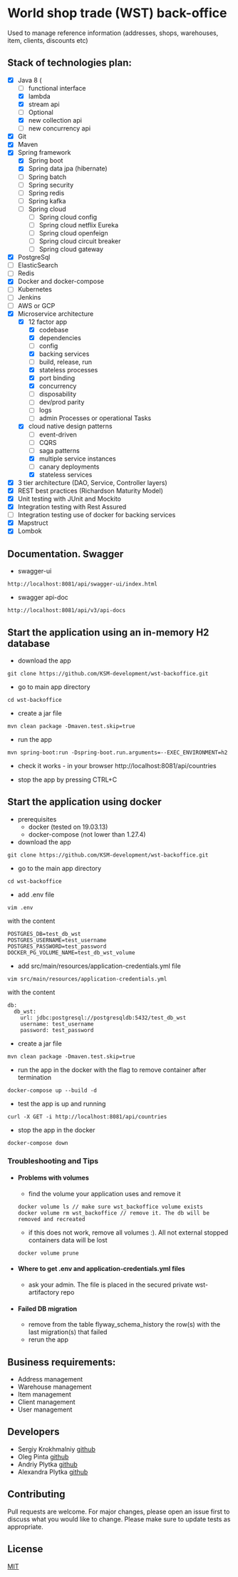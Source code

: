 # World shop trade (WST) back-office
Used to manage reference information (addresses, shops, warehouses, item, clients, discounts etc)

## Stack of technologies plan:
- [x] Java 8 (
    - [ ] functional interface
    - [x] lambda
    - [x] stream api
    - [ ] Optional
    - [x] new collection api
    - [ ] new concurrency api
- [x] Git
- [x] Maven
- [x] Spring framework
    - [x] Spring boot
    - [x] Spring data jpa (hibernate)
    - [ ] Spring batch
    - [ ] Spring security
    - [ ] Spring redis
    - [ ] Spring kafka
    - [ ] Spring cloud
        - [ ] Spring cloud config
        - [ ] Spring cloud netflix Eureka
        - [ ] Spring cloud openfeign
        - [ ] Spring cloud circuit breaker
        - [ ] Spring cloud gateway
- [x] PostgreSql
- [ ] ElasticSearch
- [ ] Redis
- [x] Docker and docker-compose
- [ ] Kubernetes
- [ ] Jenkins
- [ ] AWS or GCP
- [x] Microservice architecture
    - [x] 12 factor app
        - [x] codebase
        - [x] dependencies
        - [ ] config
        - [x] backing services
        - [ ] build, release, run
        - [x] stateless processes
        - [x] port binding
        - [x] concurrency
        - [ ] disposability
        - [ ] dev/prod parity
        - [ ] logs
        - [ ] admin Processes or operational Tasks
    - [x] cloud native design patterns
        - [ ] event-driven
        - [ ] CQRS
        - [ ] saga patterns
        - [x] multiple service instances
        - [ ] canary deployments
        - [x] stateless services
- [x] 3 tier architecture (DAO, Service, Controller layers)
- [x] REST best practices (Richardson Maturity Model)
- [x] Unit testing with JUnit and Mockito
- [x] Integration testing with Rest Assured
- [ ] Integration testing use of docker for backing services
- [x] Mapstruct
- [x] Lombok

## Documentation. Swagger
* swagger-ui
```
http://localhost:8081/api/swagger-ui/index.html
```
* swagger api-doc
```
http://localhost:8081/api/v3/api-docs
```

## Start the application using an in-memory H2 database
* download the app
```
git clone https://github.com/KSM-development/wst-backoffice.git
```
* go to main app directory
```
cd wst-backoffice
```

* create a jar file
```
mvn clean package -Dmaven.test.skip=true
```

* run the app
```
mvn spring-boot:run -Dspring-boot.run.arguments=--EXEC_ENVIRONMENT=h2
```

* check it works - in your browser http://localhost:8081/api/countries

* stop the app by pressing CTRL+C

## Start the application using docker
* prerequisites
    - docker (tested on 19.03.13)
    - docker-compose (not lower than 1.27.4)
* download the app
```
git clone https://github.com/KSM-development/wst-backoffice.git
```
* go to the main app directory
```
cd wst-backoffice
```

* add .env file
```
vim .env
```
with the content
```
POSTGRES_DB=test_db_wst
POSTGRES_USERNAME=test_username
POSTGRES_PASSWORD=test_password
DOCKER_PG_VOLUME_NAME=test_db_wst_volume
```

* add src/main/resources/application-credentials.yml file
```
vim src/main/resources/application-credentials.yml
```
with the content
```
db:
  db_wst:
    url: jdbc:postgresql://postgresqldb:5432/test_db_wst
    username: test_username
    password: test_password
```

* create a jar file
```
mvn clean package -Dmaven.test.skip=true
```

* run the app in the docker with the flag to remove container after termination
```
docker-compose up --build -d
```

* test the app is up and running
```
curl -X GET -i http://localhost:8081/api/countries
```

* stop the app in the docker
```
docker-compose down
```

### Troubleshooting and Tips
* #### Problems with volumes
    - find the volume your application uses and remove it
    ```
    docker volume ls // make sure wst_backoffice volume exists
    docker volume rm wst_backoffice // remove it. The db will be removed and recreated
    ```
    - if this does not work, remove all volumes :). All not external stopped containers data will be lost
    ```
    docker volume prune
    ```
    
* #### Where to get .env and application-credentials.yml files
    - ask your admin. The file is placed in the secured private wst-artifactory repo

* #### Failed DB migration
    - remove from the table flyway_schema_history the row(s) with the last migration(s) that failed <br>
    - rerun the app

## Business requirements:
* Address management
* Warehouse management
* Item management
* Client management
* User management

## Developers
* Sergiy Krokhmalniy [github](https://github.com/SerjiKSM)
* Oleg Pinta [github](https://github.com/Sabfir)
* Andriy Plytka [github](https://github.com/AndreyPlytka)
* Alexandra Plytka  [github](https://github.com/AlexandraPlytka)

## Contributing
Pull requests are welcome. For major changes, please open an issue first to discuss what you would like to change.
Please make sure to update tests as appropriate.

## License
[MIT](https://choosealicense.com/licenses/mit/)
